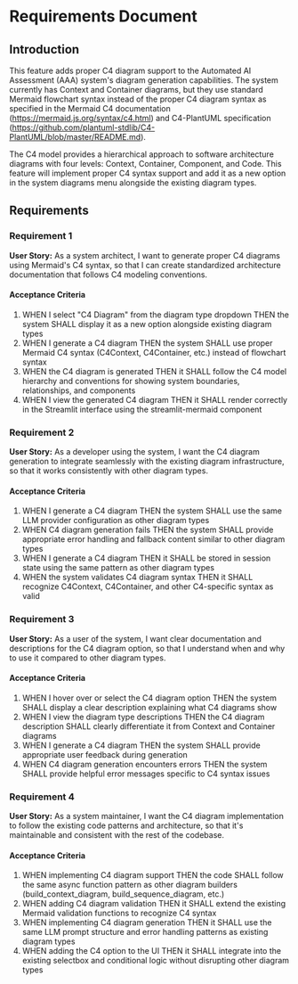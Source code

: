 # Requirements Document

## Introduction

This feature adds proper C4 diagram support to the Automated AI Assessment (AAA) system's diagram generation capabilities. The system currently has Context and Container diagrams, but they use standard Mermaid flowchart syntax instead of the proper C4 diagram syntax as specified in the Mermaid C4 documentation (https://mermaid.js.org/syntax/c4.html) and C4-PlantUML specification (https://github.com/plantuml-stdlib/C4-PlantUML/blob/master/README.md).

The C4 model provides a hierarchical approach to software architecture diagrams with four levels: Context, Container, Component, and Code. This feature will implement proper C4 syntax support and add it as a new option in the system diagrams menu alongside the existing diagram types.

## Requirements

### Requirement 1

**User Story:** As a system architect, I want to generate proper C4 diagrams using Mermaid's C4 syntax, so that I can create standardized architecture documentation that follows C4 modeling conventions.

#### Acceptance Criteria

1. WHEN I select "C4 Diagram" from the diagram type dropdown THEN the system SHALL display it as a new option alongside existing diagram types
2. WHEN I generate a C4 diagram THEN the system SHALL use proper Mermaid C4 syntax (C4Context, C4Container, etc.) instead of flowchart syntax
3. WHEN the C4 diagram is generated THEN it SHALL follow the C4 model hierarchy and conventions for showing system boundaries, relationships, and components
4. WHEN I view the generated C4 diagram THEN it SHALL render correctly in the Streamlit interface using the streamlit-mermaid component

### Requirement 2

**User Story:** As a developer using the system, I want the C4 diagram generation to integrate seamlessly with the existing diagram infrastructure, so that it works consistently with other diagram types.

#### Acceptance Criteria

1. WHEN I generate a C4 diagram THEN the system SHALL use the same LLM provider configuration as other diagram types
2. WHEN C4 diagram generation fails THEN the system SHALL provide appropriate error handling and fallback content similar to other diagram types
3. WHEN I generate a C4 diagram THEN it SHALL be stored in session state using the same pattern as other diagram types
4. WHEN the system validates C4 diagram syntax THEN it SHALL recognize C4Context, C4Container, and other C4-specific syntax as valid

### Requirement 3

**User Story:** As a user of the system, I want clear documentation and descriptions for the C4 diagram option, so that I understand when and why to use it compared to other diagram types.

#### Acceptance Criteria

1. WHEN I hover over or select the C4 diagram option THEN the system SHALL display a clear description explaining what C4 diagrams show
2. WHEN I view the diagram type descriptions THEN the C4 diagram description SHALL clearly differentiate it from Context and Container diagrams
3. WHEN I generate a C4 diagram THEN the system SHALL provide appropriate user feedback during generation
4. WHEN C4 diagram generation encounters errors THEN the system SHALL provide helpful error messages specific to C4 syntax issues

### Requirement 4

**User Story:** As a system maintainer, I want the C4 diagram implementation to follow the existing code patterns and architecture, so that it's maintainable and consistent with the rest of the codebase.

#### Acceptance Criteria

1. WHEN implementing C4 diagram support THEN the code SHALL follow the same async function pattern as other diagram builders (build_context_diagram, build_sequence_diagram, etc.)
2. WHEN adding C4 diagram validation THEN it SHALL extend the existing Mermaid validation functions to recognize C4 syntax
3. WHEN implementing C4 diagram generation THEN it SHALL use the same LLM prompt structure and error handling patterns as existing diagram types
4. WHEN adding the C4 option to the UI THEN it SHALL integrate into the existing selectbox and conditional logic without disrupting other diagram types